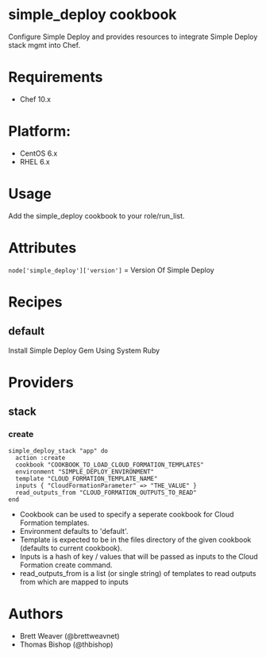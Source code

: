 # simple_deploy cookbook
Configure Simple Deploy and provides resources to integrate Simple Deploy stack mgmt into Chef.

# Requirements
* Chef 10.x

# Platform:
* CentOS 6.x
* RHEL 6.x

# Usage
Add the simple_deploy cookbook to your role/run_list.

# Attributes
```node['simple_deploy']['version']``` = Version Of Simple Deploy

# Recipes
## default
Install Simple Deploy Gem Using System Ruby

# Providers
## stack
### create

    simple_deploy_stack "app" do
      action :create
      cookbook "COOKBOOK_TO_LOAD_CLOUD_FORMATION_TEMPLATES"
      environment "SIMPLE_DEPLOY_ENVIRONMENT"
      template "CLOUD_FORMATION_TEMPLATE_NAME"
      inputs { "CloudFormationParameter" => "THE_VALUE" }
      read_outputs_from "CLOUD_FORMATION_OUTPUTS_TO_READ"
    end

* Cookbook can be used to specify a seperate cookbook for Cloud Formation templates.
* Environment defaults to 'default'.
* Template is expected to be in the files directory of the given cookbook (defaults to current cookbook).
* Inputs is a hash of key / values that will be passed as inputs to the Cloud Formation create command.
* read_outputs_from is a list (or single string) of templates to read outputs from which are mapped to inputs

# Authors
* Brett Weaver (@brettweavnet)
* Thomas Bishop (@thbishop)
